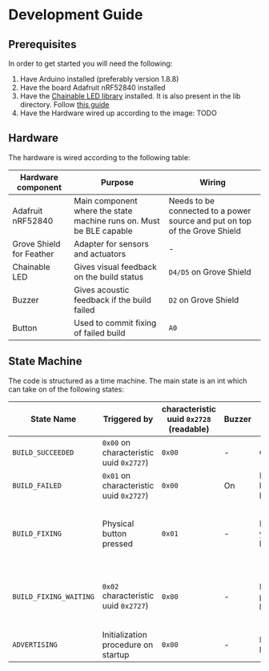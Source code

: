 # Development Guide
## Prerequisites
In order to get started you will need the following:
1) Have Arduino installed (preferably version 1.8.8)
2) Have the board Adafruit nRF52840 installed
3) Have the [Chainable LED library](https://github.com/pjpmarques/ChainableLED) installed. It is also present in the lib directory. Follow [this guide](http://wiki.seeedstudio.com/How_to_install_Arduino_Library/)
4) Have the Hardware wired up according to the image: TODO

## Hardware
The hardware is wired according to the following table:

Hardware component | Purpose | Wiring
------------------ | ------- | ------
Adafruit nRF52840  | Main component where the state machine runs on. Must be BLE capable | Needs to be connected to a power source and put on top of the Grove Shield
Grove Shield for Feather | Adapter for sensors and actuators | -
Chainable LED | Gives visual feedback on the build status | `D4/D5` on Grove Shield
Buzzer | Gives acoustic feedback if the build failed | `D2` on Grove Shield
Button | Used to commit fixing of failed build | `A0`

## State Machine
The code is structured as a time machine. The main state is an int which can take on of the following states:

State Name | Triggered by | characteristic uuid `0x2728` (readable) | Buzzer | Light Bulb | Description 
---------- | ------------ | ------------------------------------------- | ------ | ---------- | -----------
`BUILD_SUCCEEDED`  | `0x00` on characteristic uuid `0x2727`) | `0x00` | - | Green | Indicates that the las build was successful
`BUILD_FAILED` | `0x01` on characteristic uuid `0x2727`) | `0x00` | On | Red blue blinking | Indicates that the last build failed
`BUILD_FIXING` | Physical button pressed | `0x01` | - | Different yellow blinking | Indicates that the user is working on the build (all other build monitors are in the state `BUILD_FIXING_WAITING`)
`BUILD_FIXING_WAITING` | `0x02` characteristic uuid `0x2727`) | `0x00` | - | Different purple blinking | Indicates that someone else is working on the build (one other build monitor is in the state `BUILD_FIXING`)
`ADVERTISING`  | Initialization procedure on startup | `0x00` | - | Blue blinking | Indicates that build monitor waits for a central to connect
